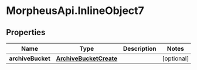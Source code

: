 # MorpheusApi.InlineObject7

## Properties

Name | Type | Description | Notes
------------ | ------------- | ------------- | -------------
**archiveBucket** | [**ArchiveBucketCreate**](ArchiveBucketCreate.md) |  | [optional] 


